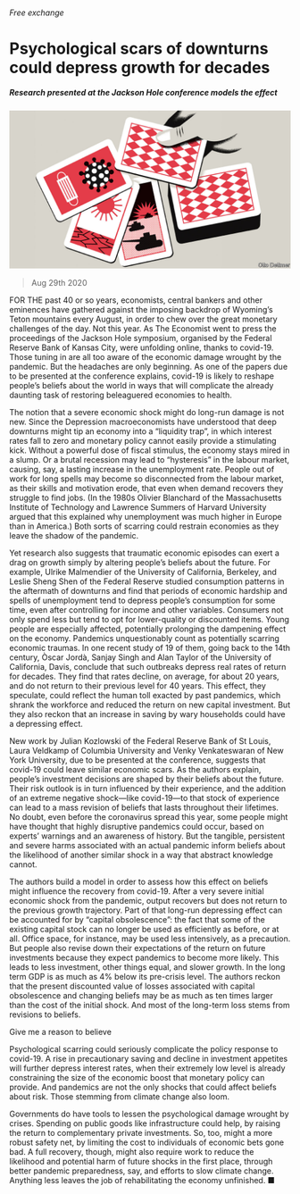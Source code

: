 ###### Free exchange

# Psychological scars of downturns could depress growth for decades 

##### Research presented at the Jackson Hole conference models the effect 

![image](images/20200829_FND000_0.jpg) 

> Aug 29th 2020 

FOR THE past 40 or so years, economists, central bankers and other eminences have gathered against the imposing backdrop of Wyoming’s Teton mountains every August, in order to chew over the great monetary challenges of the day. Not this year. As The Economist went to press the proceedings of the Jackson Hole symposium, organised by the Federal Reserve Bank of Kansas City, were unfolding online, thanks to covid-19. Those tuning in are all too aware of the economic damage wrought by the pandemic. But the headaches are only beginning. As one of the papers due to be presented at the conference explains, covid-19 is likely to reshape people’s beliefs about the world in ways that will complicate the already daunting task of restoring beleaguered economies to health.

The notion that a severe economic shock might do long-run damage is not new. Since the Depression macroeconomists have understood that deep downturns might tip an economy into a “liquidity trap”, in which interest rates fall to zero and monetary policy cannot easily provide a stimulating kick. Without a powerful dose of fiscal stimulus, the economy stays mired in a slump. Or a brutal recession may lead to “hysteresis” in the labour market, causing, say, a lasting increase in the unemployment rate. People out of work for long spells may become so disconnected from the labour market, as their skills and motivation erode, that even when demand recovers they struggle to find jobs. (In the 1980s Olivier Blanchard of the Massachusetts Institute of Technology and Lawrence Summers of Harvard University argued that this explained why unemployment was much higher in Europe than in America.) Both sorts of scarring could restrain economies as they leave the shadow of the pandemic.


Yet research also suggests that traumatic economic episodes can exert a drag on growth simply by altering people’s beliefs about the future. For example, Ulrike Malmendier of the University of California, Berkeley, and Leslie Sheng Shen of the Federal Reserve studied consumption patterns in the aftermath of downturns and find that periods of economic hardship and spells of unemployment tend to depress people’s consumption for some time, even after controlling for income and other variables. Consumers not only spend less but tend to opt for lower-quality or discounted items. Young people are especially affected, potentially prolonging the dampening effect on the economy. Pandemics unquestionably count as potentially scarring economic traumas. In one recent study of 19 of them, going back to the 14th century, Òscar Jordà, Sanjay Singh and Alan Taylor of the University of California, Davis, conclude that such outbreaks depress real rates of return for decades. They find that rates decline, on average, for about 20 years, and do not return to their previous level for 40 years. This effect, they speculate, could reflect the human toll exacted by past pandemics, which shrank the workforce and reduced the return on new capital investment. But they also reckon that an increase in saving by wary households could have a depressing effect.

New work by Julian Kozlowski of the Federal Reserve Bank of St Louis, Laura Veldkamp of Columbia University and Venky Venkateswaran of New York University, due to be presented at the conference, suggests that covid-19 could leave similar economic scars. As the authors explain, people’s investment decisions are shaped by their beliefs about the future. Their risk outlook is in turn influenced by their experience, and the addition of an extreme negative shock—like covid-19—to that stock of experience can lead to a mass revision of beliefs that lasts throughout their lifetimes. No doubt, even before the coronavirus spread this year, some people might have thought that highly disruptive pandemics could occur, based on experts’ warnings and an awareness of history. But the tangible, persistent and severe harms associated with an actual pandemic inform beliefs about the likelihood of another similar shock in a way that abstract knowledge cannot.

The authors build a model in order to assess how this effect on beliefs might influence the recovery from covid-19. After a very severe initial economic shock from the pandemic, output recovers but does not return to the previous growth trajectory. Part of that long-run depressing effect can be accounted for by “capital obsolescence”: the fact that some of the existing capital stock can no longer be used as efficiently as before, or at all. Office space, for instance, may be used less intensively, as a precaution. But people also revise down their expectations of the return on future investments because they expect pandemics to become more likely. This leads to less investment, other things equal, and slower growth. In the long term GDP is as much as 4% below its pre-crisis level. The authors reckon that the present discounted value of losses associated with capital obsolescence and changing beliefs may be as much as ten times larger than the cost of the initial shock. And most of the long-term loss stems from revisions to beliefs.

Give me a reason to believe

Psychological scarring could seriously complicate the policy response to covid-19. A rise in precautionary saving and decline in investment appetites will further depress interest rates, when their extremely low level is already constraining the size of the economic boost that monetary policy can provide. And pandemics are not the only shocks that could affect beliefs about risk. Those stemming from climate change also loom.

Governments do have tools to lessen the psychological damage wrought by crises. Spending on public goods like infrastructure could help, by raising the return to complementary private investments. So, too, might a more robust safety net, by limiting the cost to individuals of economic bets gone bad. A full recovery, though, might also require work to reduce the likelihood and potential harm of future shocks in the first place, through better pandemic preparedness, say, and efforts to slow climate change. Anything less leaves the job of rehabilitating the economy unfinished. ■

